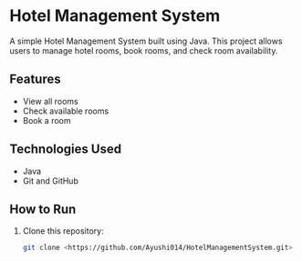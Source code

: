 # Hotel Management System

A simple Hotel Management System built using Java. This project allows users to manage hotel rooms, book rooms, and check room availability.

## Features
- View all rooms
- Check available rooms
- Book a room

## Technologies Used
- Java
- Git and GitHub

## How to Run
1. Clone this repository:
   ```bash
   git clone <https://github.com/Ayushi014/HotelManagementSystem.git>
